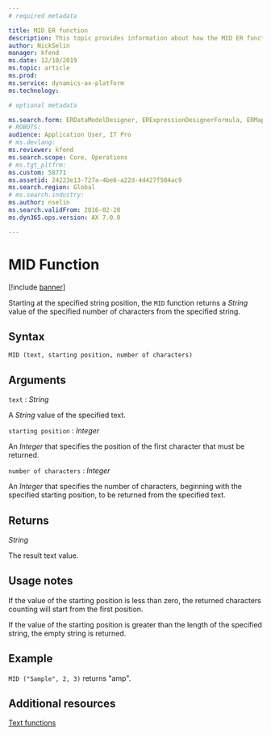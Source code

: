 ```yaml
---
# required metadata

title: MID ER function
description: This topic provides information about how the MID ER function is used.
author: NickSelin
manager: kfend
ms.date: 12/10/2019
ms.topic: article
ms.prod: 
ms.service: dynamics-ax-platform
ms.technology: 

# optional metadata

ms.search.form: ERDataModelDesigner, ERExpressionDesignerFormula, ERMappedFormatDesigner, ERModelMappingDesigner
# ROBOTS: 
audience: Application User, IT Pro
# ms.devlang: 
ms.reviewer: kfend
ms.search.scope: Core, Operations
# ms.tgt_pltfrm: 
ms.custom: 58771
ms.assetid: 24223e13-727a-4be6-a22d-4d427f504ac9
ms.search.region: Global
# ms.search.industry: 
ms.author: nselin
ms.search.validFrom: 2016-02-28
ms.dyn365.ops.version: AX 7.0.0

---
```


# <a name="MID">MID Function</a>

[!include [banner](../includes/banner.md)]

Starting at the specified string position, the `MID` function returns a *String* value of the specified number of characters from the specified string.

## Syntax

```
MID (text, starting position, number of characters)
```

## Arguments

`text` : *String*

A *String* value of the specified text.

`starting position` : *Integer*

An *Integer* that specifies the position of the first character that must be returned.

`number of characters` : *Integer*

An *Integer* that specifies the number of characters, beginning with the specified starting position, to be returned from the specified text.

## Returns

*String*

The result text value.

## Usage notes

If the value of the starting position is less than zero, the returned characters counting will start from the first position.

If the value of the starting position is greater than the length of the specified string, the empty string is returned.

## Example

`MID ("Sample", 2, 3)` returns "amp".

## Additional resources

[Text functions](er-functions-category-text.md)
